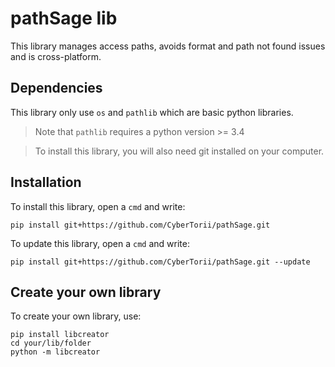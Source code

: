 # pathSage lib
This library manages access paths, avoids format and path not found issues and is cross-platform.

## Dependencies
This library only use `os` and `pathlib` which are basic python libraries.
> Note that `pathlib` requires a python version >= 3.4

> To install this library, you will also need git installed on your computer. 

## Installation
To install this library, open a `cmd` and write:
```
pip install git+https://github.com/CyberTorii/pathSage.git
```
To update this library, open a `cmd` and write:
```
pip install git+https://github.com/CyberTorii/pathSage.git --update
```

## Create your own library
To create your own library, use:
```
pip install libcreator
cd your/lib/folder
python -m libcreator
```